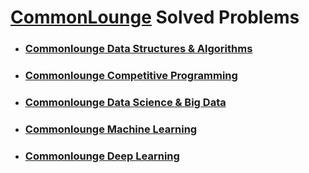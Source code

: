 # [CommonLounge](https://www.commonlounge.com/) Solved Problems

* ### [Commonlounge Data Structures & Algorithms](./AlgDS)

* ### [Commonlounge Competitive Programming](./CompProg)

* ### [Commonlounge Data Science & Big Data](./DSBG)

* ### [Commonlounge Machine Learning](./ML)

* ### [Commonlounge Deep Learning](./DL)